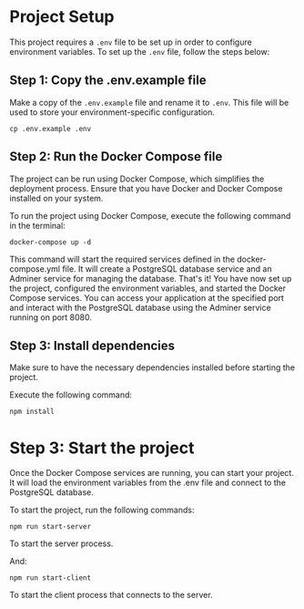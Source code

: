 # Project Setup

This project requires a `.env` file to be set up in order to configure environment variables. To set up the `.env` file, follow the steps below:

## Step 1: Copy the .env.example file

Make a copy of the `.env.example` file and rename it to `.env`. This file will be used to store your environment-specific configuration.

```shell
cp .env.example .env
```

## Step 2: Run the Docker Compose file

The project can be run using Docker Compose, which simplifies the deployment process. Ensure that you have Docker and Docker Compose installed on your system.

To run the project using Docker Compose, execute the following command in the terminal:

```shell
docker-compose up -d
```

This command will start the required services defined in the docker-compose.yml file. It will create a PostgreSQL database service and an Adminer service for managing the database.
That's it! You have now set up the project, configured the environment variables, and started the Docker Compose services. You can access your application at the specified port and interact with the PostgreSQL database using the Adminer service running on port 8080.


## Step 3: Install dependencies
Make sure to have the necessary dependencies installed before starting the project.

Execute the following command:
```shell
npm install
```
# Step 3: Start the project
Once the Docker Compose services are running, you can start your project. It will load the environment variables from the .env file and connect to the PostgreSQL database.

To start the project, run the following commands:

```shell
npm run start-server
```
To start the server process.

And:

```shell
npm run start-client
```
To start the client process that connects to the server.

